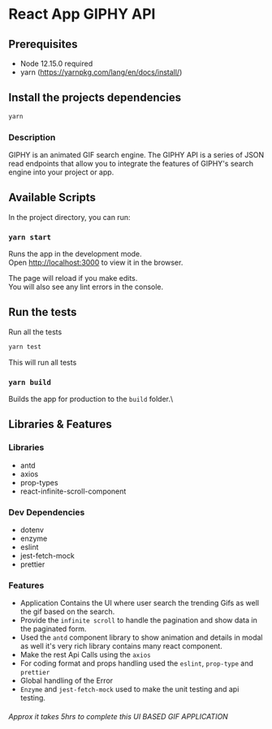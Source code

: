 # React App GIPHY API

## Prerequisites

- Node 12.15.0 required
- yarn (https://yarnpkg.com/lang/en/docs/install/)

## Install the projects dependencies

```bash
yarn
```

### Description
GIPHY is an animated GIF search engine. The GIPHY API is a series of JSON read endpoints that allow you to integrate the features of GIPHY's search engine into your project or app.
## Available Scripts

In the project directory, you can run:

### `yarn start`

Runs the app in the development mode.\
Open [http://localhost:3000](http://localhost:3000) to view it in the browser.

The page will reload if you make edits.\
You will also see any lint errors in the console.

## Run the tests

Run all the tests

```bash
yarn test
```

This will run all tests
### `yarn build`

Builds the app for production to the `build` folder.\

## Libraries & Features

### Libraries

- antd
- axios
- prop-types
- react-infinite-scroll-component

### Dev Dependencies

- dotenv
- enzyme
- eslint
- jest-fetch-mock
- prettier

### Features

- Application Contains the UI where user search the trending Gifs as well the gif based on the search.
- Provide the `infinite scroll` to handle the pagination and show data in the paginated form.
- Used the `antd` component library to show animation and details in modal as well it's very rich library contains many react component.
- Make the rest Api Calls using the `axios`
- For coding format and props handling used the `eslint`, `prop-type` and `prettier`
- Global handling of the Error
- `Enzyme` and `jest-fetch-mock` used to make the unit testing and api testing.

###### Approx it takes 5hrs to complete this UI BASED GIF APPLICATION
